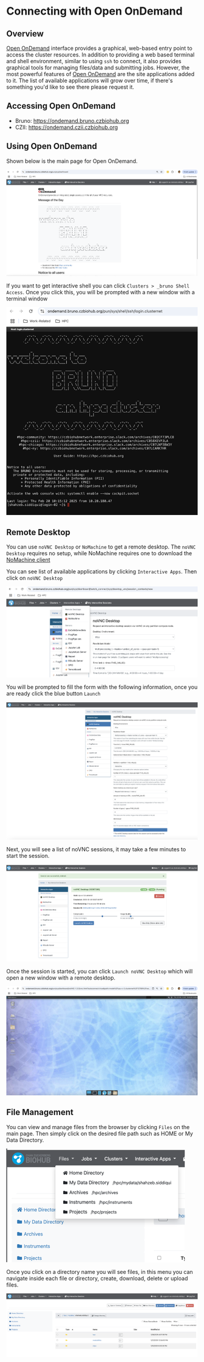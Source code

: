 # Connecting with Open OnDemand

## Overview
[Open OnDemand](https://openondemand.org/) interface provides a graphical, web-based
entry point to access the cluster resources. In addition to providing a web based terminal and shell environment, 
similar to using `ssh` to connect, it also provides graphical tools for managing
files/data and submitting jobs. However, the most powerful features of [Open
OnDemand](https://openondemand.org/) are the site applications added to it. The
list of available applications will grow over time, if there's something you'd
like to see there please request it. 

## Accessing Open OnDemand

- Bruno: https://ondemand.bruno.czbiohub.org
- CZII: https://ondemand.czii.czbiohub.org

## Using Open OnDemand

Shown below is the main page for Open OnDemand. 

![Open OnDemand](./ood-mainpage.png)

If you want to get interactive shell you can click `Clusters > _bruno Shell Access`. Once you click this, you will be prompted 
with a new window with a terminal window

![Open OnDemand Terminal](./ood-terminal.png)

## Remote Desktop

You can use `noVNC Desktop` or `NoMachine` to get a remote desktop. The `noVNC Desktop` requires no setup, while NoMachine requires one
to download the [NoMachine client](https://www.nomachine.com/product&p=NoMachine%20Enterprise%20Client)

You can see list of available applications by clicking `Interactive Apps`. Then click on `noVNC Desktop`

![Open OnDemand Apps](./ood-interactive.png)

You will be prompted to fill the form with the following information, once you are ready click the blue button `Launch`

![Open OnDemand noVNC Config](./ood-novnc-config.png)

Next, you will see a list of noVNC sessions, it may take a few minutes to start the session. 

![Open OnDemand noVNC Session](./ood-novnc-sessions.png)

Once the session is started, you can click `Launch noVNC Desktop` which will open a new window with a remote desktop.

![Open OnDemand noVNC Desktop](./ood-novnc-desktop.png)


## File Management

You can view and manage files from the browser by clicking `Files` on the main page. Then simply click on the desired 
file path such as HOME or My Data Directory.

![Open OnDemand Files](./ood-files.png)

Once you click on a directory name you will see files, in this menu you can navigate inside each file or directory, create, download, delete
or upload files.

![Open OnDemand File View](./ood-file-viewer.png)

